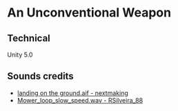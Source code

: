 # An Unconventional Weapon

## Technical

Unity 5.0

## Sounds credits

* [landing on the ground.aif - nextmaking](http://freesound.org/people/nextmaking/sounds/86005/ "Freesound.org")
* [Mower_loop_slow_speed.wav - RSilveira_88](http://freesound.org/people/RSilveira_88/sounds/216381/ "Freesound.org")
